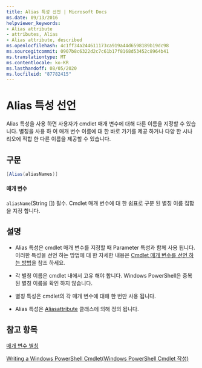 ```yaml
---
title: Alias 특성 선언 | Microsoft Docs
ms.date: 09/13/2016
helpviewer_keywords:
- Alias attribute
- attributes, Alias
- Alias attribute, described
ms.openlocfilehash: 4c1ff34a244611173ca919a44d6598189b19dc98
ms.sourcegitcommit: 0907b8c6322d2c7c61b17f8168d53452c8964b41
ms.translationtype: MT
ms.contentlocale: ko-KR
ms.lasthandoff: 08/05/2020
ms.locfileid: "87782415"
---
```

# <a name="alias-attribute-declaration"></a>Alias 특성 선언

Alias 특성을 사용 하면 사용자가 cmdlet 매개 변수에 대해 다른 이름을 지정할 수 있습니다. 별칭을 사용 하 여 매개 변수 이름에 대 한 바로 가기를 제공 하거나 다양 한 시나리오에 적합 한 다른 이름을 제공할 수 있습니다.

## <a name="syntax"></a>구문

```csharp
[Alias(aliasNames)]
```

#### <a name="parameters"></a>매개 변수

`aliasName`(String []) 필수. Cmdlet 매개 변수에 대 한 쉼표로 구분 된 별칭 이름 집합을 지정 합니다.

## <a name="remarks"></a>설명

- Alias 특성은 cmdlet 매개 변수를 지정할 때 Parameter 특성과 함께 사용 됩니다. 이러한 특성을 선언 하는 방법에 대 한 자세한 내용은 [Cmdlet 매개 변수를 선언 하는 방법](./how-to-declare-cmdlet-parameters.md)을 참조 하세요.

- 각 별칭 이름은 cmdlet 내에서 고유 해야 합니다. Windows PowerShell은 중복 된 별칭 이름을 확인 하지 않습니다.

- 별칭 특성은 cmdlet의 각 매개 변수에 대해 한 번만 사용 됩니다.

- Alias 특성은 [Aliasattribute](/dotnet/api/System.Management.Automation.AliasAttribute) 클래스에 의해 정의 됩니다.

## <a name="see-also"></a>참고 항목

[매개 변수 별칭](./parameter-aliases.md)

[Writing a Windows PowerShell Cmdlet(Windows PowerShell Cmdlet 작성)](./writing-a-windows-powershell-cmdlet.md)

